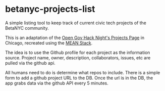 betanyc-projects-list
=====================

A simple listing tool to keep track of current civic tech projects of the BetaNYC community.  

This is an adaptation of the [Open Gov Hack Night's Projects Page](https://github.com/open-city/open-gov-hack-night) in Chicago, recreated using the [MEAN Stack](http://www.mean.io).

The idea is to use the Github profile for each project as the information source.  Project name, owner, description, collaborators, issues, etc are pulled via the github api. 

All humans need to do is determine what repos to include.  There is a simple form to add a github project URL to the DB.  Once the url is in the DB, the app grabs data via the github API every 5 minutes.



